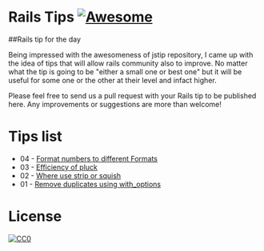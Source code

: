 # Rails Tips [![Awesome](https://cdn.rawgit.com/sindresorhus/awesome/d7305f38d29fed78fa85652e3a63e154dd8e8829/media/badge.svg)](https://github.com/sindresorhus/awesome)

##Rails tip for the day 

Being impressed with the awesomeness of jstip repository, I came up with the idea of tips that will allow rails community also to improve. No matter what the tip is going to be "either a small one or best one" but it will be useful for some one or the other at their level and infact higher. 

Please feel free to send us a pull request with your Rails tip to be published here. Any improvements or suggestions are more than welcome!

# Tips list

- 04 - [Format numbers to different Formats](https://github.com/logeshmallow/rails_tips/blob/master/rails_tip/2016-02-15-formatting_numbers.md)
- 03 - [Efficiency of pluck](https://github.com/logeshmallow/rails_tips/blob/master/rails_tip/2016-02-14-efficiency_of_pluck.md)
- 02 - [Where use strip or squish](https://github.com/logeshmallow/rails_tips/blob/master/rails_tip/2016-02-13-strip-or-squish.md)
- 01 - [Remove duplicates using with_options](https://github.com/logeshmallow/rails_tips/blob/master/rails_tip/2016-02-12-duplicate_remove_with_options.md)

# License
<p xmlns:dct="http://purl.org/dc/terms/" xmlns:vcard="http://www.w3.org/2001/vcard-rdf/3.0#">
  <a rel="license"
     href="http://creativecommons.org/publicdomain/zero/1.0/">
    <img src="http://i.creativecommons.org/p/zero/1.0/88x31.png" style="border-style: none;" alt="CC0" />
  </a>
  <br />
  

